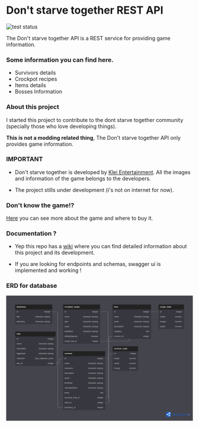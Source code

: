 # Don't starve together REST API


![test status](https://github.com/MauroMontan/dont-starve-together-REST-API/actions/workflows/tests.yml/badge.svg) 

The Don't starve together API is a REST service for providing game information.


### Some information you can find here.

- Survivors details
- Crockpot recipes
- Items details
- Bosses Information


### About this project 

I started this project to contribute to the dont starve together community (specially those who love developing things). 

**This is not a modding related thing**, The Don't starve together API only provides game information.


### IMPORTANT

- Don't starve together is developed by [Klei Entertainment](https://www.klei.com/). All the images and information of the game belongs to the developers.


- The project stills under development (i's not on internet for now).

### Don't know the game!?

[Here](https://www.klei.com/games/dont-starve-together) you can see more about the game and where to buy it. 


### Documentation ?

- Yep this repo has a [wiki](https://github.com/MauroMontan/dont-starve-together-REST-API/wiki) where you can find detailed information about this project and its development. 

- If you are looking for endpoints and schemas, swagger ui is implemented and working !

### ERD for database

![ERD](/docs/assets/erd_dst_database.png) 



